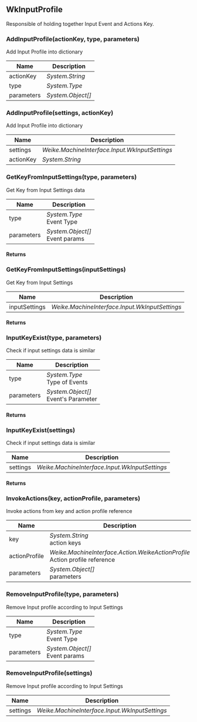 
## WkInputProfile

Responsible of holding together Input Event and Actions Key.

### AddInputProfile(actionKey, type, parameters)

Add Input Profile into dictionary

| Name | Description |
| ---- | ----------- |
| actionKey | *System.String*<br> |
| type | *System.Type*<br> |
| parameters | *System.Object[]*<br> |

### AddInputProfile(settings, actionKey)

Add Input Profile into dictionary

| Name | Description |
| ---- | ----------- |
| settings | *Weike.MachineInterface.Input.WkInputSettings*<br> |
| actionKey | *System.String*<br> |

### GetKeyFromInputSettings(type, parameters)

Get Key from Input Settings data

| Name | Description |
| ---- | ----------- |
| type | *System.Type*<br>Event Type |
| parameters | *System.Object[]*<br>Event params |

#### Returns



### GetKeyFromInputSettings(inputSettings)

Get Key from Input Settings

| Name | Description |
| ---- | ----------- |
| inputSettings | *Weike.MachineInterface.Input.WkInputSettings*<br> |

#### Returns



### InputKeyExist(type, parameters)

Check if input settings data is similar

| Name | Description |
| ---- | ----------- |
| type | *System.Type*<br>Type of Events |
| parameters | *System.Object[]*<br>Event's Parameter |

#### Returns



### InputKeyExist(settings)

Check if input settings data is similar

| Name | Description |
| ---- | ----------- |
| settings | *Weike.MachineInterface.Input.WkInputSettings*<br> |

#### Returns



### InvokeActions(key, actionProfile, parameters)

Invoke actions from key and action profile reference

| Name | Description |
| ---- | ----------- |
| key | *System.String*<br>action keys |
| actionProfile | *Weike.MachineInterface.Action.WeikeActionProfile*<br>Action profile reference |
| parameters | *System.Object[]*<br>parameters |

### RemoveInputProfile(type, parameters)

Remove Input profile according to Input Settings

| Name | Description |
| ---- | ----------- |
| type | *System.Type*<br>Event Type |
| parameters | *System.Object[]*<br>Event params |

### RemoveInputProfile(settings)

Remove Input profile according to Input Settings

| Name | Description |
| ---- | ----------- |
| settings | *Weike.MachineInterface.Input.WkInputSettings*<br> |

